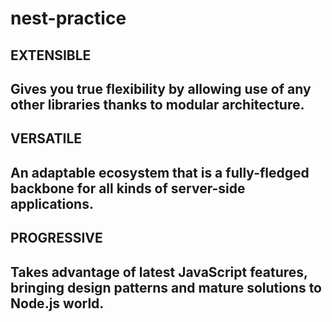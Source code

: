 # nest-practice

## EXTENSIBLE
Gives you true flexibility by allowing use of any other libraries thanks to modular architecture.
---

## VERSATILE
An adaptable ecosystem that is a fully-fledged backbone for all kinds of server-side applications.
---

## PROGRESSIVE
Takes advantage of latest JavaScript features, bringing design patterns and mature solutions to Node.js world.
---